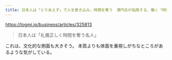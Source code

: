 ```yaml
---
title: 日本人は「とりあえず」で人を巻き込み、時間を奪う　澤円氏が指南する、働く「時間」の意識の変え方 - ログミーBiz
---
```


https://logmi.jp/business/articles/325813

> 日本人は「礼儀正しく時間を奪う名人」

これは、文化的な側面も大きそう。
本質よりも体面を重視しがちなところがあるような気がしている。
